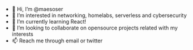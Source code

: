 - 👋 Hi, I’m @maesoser
- 👀 I’m interested in networking, homelabs, serverless and cybersecurity
- 🌱 I’m currently learning React!
- 💞️ I’m looking to collaborate on opensource projects related with my interests
- 📫 Reach me through email or twitter

<!---
maesoser/maesoser is a ✨ special ✨ repository because its `README.md` (this file) appears on your GitHub profile.
You can click the Preview link to take a look at your changes.
--->
